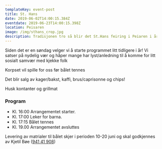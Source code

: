 ```yaml
---
templateKey: event-post
title: St. Hans
date: 2019-06-02T14:00:15.384Z
eventdate: 2019-06-23T14:00:15.398Z
location: Peisaren
image: /img/sthans_crop.jpg
description: Tradisjonen tro så blir det St.Hans feiring i Peiaren i år også.
---
```

Siden det er en søndag velger vi å starte programmet litt tidligere i år! Vi satser på nydelig vær og håper mange har lyst/anledning til å komme for litt sosialt samvær med kjekke folk

Korpset vil spille for oss før bålet tennes

Det blir salg av kager/bakst, kaffi, brus/caprisonne og chips!

Husk kontanter og grillmat

### Program

* Kl. 16:00 Arrangementet starter.
* Kl. 17:00 Leker for barna.
* Kl. 17:15 Bålet tennes
* Kl. 19.00 Arrangementet avsluttes

Levering av matrialer til bålet skjer i perioden 10-20 juni og skal godkjennes av Kjetil Bøe ([941 41 908](tel:94141908))
